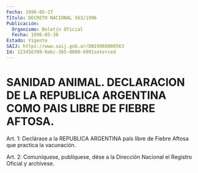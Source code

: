```yaml
---
Fecha: 1996-05-27
Título: DECRETO NACIONAL 563/1996
Publicación:
  Organismo: Boletín Oficial
  Fecha: 1996-05-30
Estado: Vigente
SAIJ: https://www.saij.gob.ar/DN19960000563
Id: 123456789-0abc-365-0000-6991soterced
---
```

# SANIDAD ANIMAL. DECLARACION DE LA REPUBLICA ARGENTINA COMO PAIS LIBRE DE FIEBRE AFTOSA.

<a id="1"></a>
Art. 1:  Declárase  a  la  REPUBLICA  ARGENTINA  país libre de Fiebre Aftosa que practica la vacunación.

<a id="2"></a>
Art. 2: Comuníquese, publíquese, dése a la Dirección Nacional  el Registro  Oficial  y  archívese.